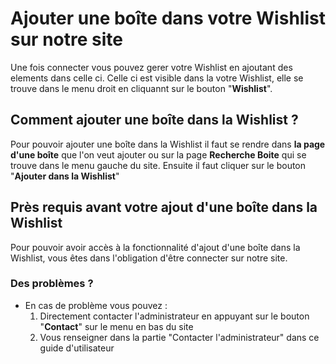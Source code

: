 # Ajouter une boîte dans votre Wishlist sur notre site

Une fois connecter vous pouvez gerer votre Wishlist en ajoutant des elements dans celle ci. Celle ci est visible dans la votre Wishlist, elle se trouve dans le menu droit en cliquannt sur le bouton "**Wishlist**".

## Comment ajouter une boîte dans la Wishlist ?

Pour pouvoir ajouter une boîte dans la Wishlist il faut se rendre dans **la page d'une boîte** que l'on veut ajouter ou sur la page **Recherche Boite** qui se trouve dans le menu gauche du site. Ensuite il faut cliquer sur le bouton "**Ajouter dans la Wishlist**" 

## Près requis avant votre ajout d'une boîte dans la Wishlist

Pour pouvoir avoir accès à la fonctionnalité d'ajout d'une boîte dans la Wishlist, vous êtes dans l'obligation d'être connecter sur notre site.

### Des problèmes ?

- En cas de problème vous pouvez : 
    1. Directement contacter l'administrateur en appuyant sur le bouton "**Contact**" sur le menu en bas du site
    2. Vous renseigner dans la partie "Contacter l'administrateur" dans ce guide d'utilisateur
